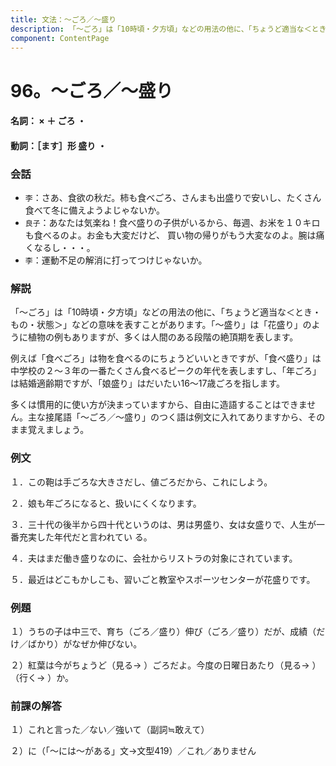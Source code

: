 ```yaml
---
title: 文法：～ごろ／～盛り
description: 「～ごろ」は「10時頃・夕方頃」などの用法の他に、「ちょうど適当な＜とき・もの・状態＞」などの意味を表すことがあります。「～盛り」は「花盛り」のように植物の例もありますが、多くは人間のある段階の絶頂期を表します。
component: ContentPage
---
```



# 96。～ごろ／～盛り
#### 名詞： × ＋ ごろ ・
#### 動詞：［ます］形 盛り ・
### 会話
- `李`：さあ、食欲の秋だ。柿も食べごろ、さんまも出盛りで安いし、たくさん食べて冬に備えようよじゃないか。
- `良子`：あなたは気楽ね！食べ盛りの子供がいるから、毎週、お米を１０キロも食べるのよ。お金も大変だけど、 買い物の帰りがもう大変なのよ。腕は痛くなるし・・・。
- `李`：運動不足の解消に打ってつけじゃないか。
### 解説
「～ごろ」は「10時頃・夕方頃」などの用法の他に、「ちょうど適当な＜とき・もの・状態＞」などの意味を表すことがあります。「～盛り」は「花盛り」のように植物の例もありますが、多くは人間のある段階の絶頂期を表します。

例えば「食べごろ」は物を食べるのにちょうどいいときですが、「食べ盛り」は中学校の２～３年の一番たくさん食べるピークの年代を表しますし、「年ごろ」は結婚適齢期ですが、「娘盛り」はだいたい16～17歳ごろを指します。

多くは慣用的に使い方が決まっていますから、自由に造語することはできません。主な接尾語「～ごろ／～盛り」のつく語は例文に入れてありますから、そのまま覚えましょう。

### 例文
１．この鞄は手ごろな大きさだし、値ごろだから、これにしよう。

２．娘も年ごろになると、扱いにくくなります。

３．三十代の後半から四十代というのは、男は男盛り、女は女盛りで、人生が一番充実した年代だと言われてい る。

４．夫はまだ働き盛りなのに、会社からリストラの対象にされています。

５．最近はどこもかしこも、習いごと教室やスポーツセンターが花盛りです。
### 例題
１）うちの子は中三で、育ち（ごろ／盛り）伸び（ごろ／盛り）だが、成績（だけ／ばかり）がなぜか伸びない。

２）紅葉は今がちょうど（見る→ ）ごろだよ。今度の日曜日あたり（見る→ ）（行く→ ）か。
### 前課の解答
１）これと言った／ない／強いて（副詞≒敢えて）

２）に（「～には～がある」文→文型419）／これ／ありません

